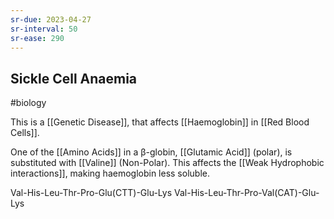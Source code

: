 ```yaml
---
sr-due: 2023-04-27
sr-interval: 50
sr-ease: 290
---
```

## Sickle Cell Anaemia
#biology 

This is a [[Genetic Disease]], that affects [[Haemoglobin]] in [[Red Blood Cells]].

One of the [[Amino Acids]] in a β-globin, [[Glutamic Acid]] (polar), is substituted with [[Valine]] (Non-Polar). This affects the [[Weak Hydrophobic interactions]], making haemoglobin less soluble.

Val-His-Leu-Thr-Pro-Glu(CTT)-Glu-Lys
Val-His-Leu-Thr-Pro-Val(CAT)-Glu-Lys